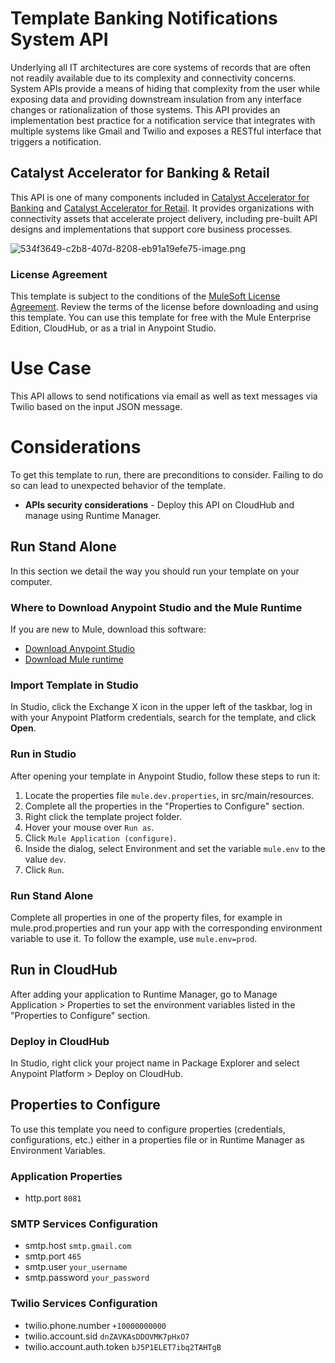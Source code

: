 # Template Banking Notifications System API

Underlying all IT architectures are core systems of records that are often not readily available due to its complexity and connectivity concerns. System APIs provide a means of hiding that complexity from the user while exposing data and providing downstream insulation from any interface changes or rationalization of those systems. This API provides an implementation best practice for a notification service that integrates with multiple systems like Gmail and Twilio and exposes a RESTful interface that triggers a notification.

## Catalyst Accelerator for Banking & Retail

This API is one of many components included in [Catalyst Accelerator for Banking](/exchange/68ef9520-24e9-4cf2-b2f5-620025690913/catalyst-accelerator-for-banking/) and [Catalyst Accelerator for Retail](/exchange/68ef9520-24e9-4cf2-b2f5-620025690913/catalyst-accelerator-for-retail/). It provides organizations with connectivity assets that accelerate project delivery, including pre-built API designs and implementations that support core business processes. 

![534f3649-c2b8-407d-8208-eb91a19efe75-image.png](https://exchange2-file-upload-service-kprod.s3.us-east-1.amazonaws.com:443/534f3649-c2b8-407d-8208-eb91a19efe75-image.png)

### License Agreement

This template is subject to the conditions of the [MuleSoft License Agreement](https://s3.amazonaws.com/templates-examples/AnypointTemplateLicense.pdf). Review the terms of the license before downloading and using this template. You can use this template for free with the Mule Enterprise Edition, CloudHub, or as a trial in Anypoint Studio. 

# Use Case

This API allows to send notifications via email as well as text messages via Twilio based on the input JSON message.

# Considerations

To get this template to run, there are preconditions to consider. Failing to do so can lead to unexpected behavior of the template.

- **APIs security considerations** - Deploy this API on CloudHub and manage using Runtime Manager.

## Run Stand Alone
In this section we detail the way you should run your template on your computer.

### Where to Download Anypoint Studio and the Mule Runtime

If you are new to Mule, download this software:

- [Download Anypoint Studio](https://www.mulesoft.com/platform/studio)
- [Download Mule runtime](https://www.mulesoft.com/lp/dl/mule-esb-enterprise)

### Import Template in Studio

In Studio, click the Exchange X icon in the upper left of the taskbar, log in with your
Anypoint Platform credentials, search for the template, and click **Open**.

### Run in Studio

After opening your template in Anypoint Studio, follow these steps to run it:

1. Locate the properties file `mule.dev.properties`, in src/main/resources.
2. Complete all the properties in the "Properties to Configure" section.
3. Right click the template project folder.
4. Hover your mouse over `Run as`.
5. Click `Mule Application (configure)`.
6. Inside the dialog, select Environment and set the variable `mule.env` to the value `dev`.
7. Click `Run`.

### Run Stand Alone 

Complete all properties in one of the property files, for example in mule.prod.properties and run your app with the corresponding environment variable to use it. To follow the example, use `mule.env=prod`. 

## Run in CloudHub
After adding your application to Runtime Manager, go to Manage Application > Properties to set the environment variables listed in the "Properties to Configure" section.

### Deploy in CloudHub
In Studio, right click your project name in Package Explorer and select Anypoint Platform > Deploy on CloudHub.

## Properties to Configure
To use this template you need to configure properties (credentials, configurations, etc.) either in a properties file or in Runtime Manager as Environment Variables. 

### Application Properties

- http.port `8081`

### SMTP Services Configuration

- smtp.host `smtp.gmail.com`
- smtp.port `465`
- smtp.user `your_username`
- smtp.password `your_password`

### Twilio Services Configuration

- twilio.phone.number `+10000000000`
- twilio.account.sid `dnZAVKAsDDOVMK7pHxO7`
- twilio.account.auth.token `bJ5P1ELET7ibq2TAHTgB`
